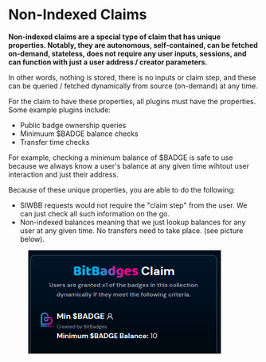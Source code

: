 # Non-Indexed Claims

**Non-indexed claims are a special type of claim that has unique properties. Notably, they are autonomous, self-contained, can be fetched on-demand, stateless, does not require any user inputs, sessions, and can function with just a user address / creator parameters.**&#x20;

In other words, nothing is stored, there is no inputs or claim step, and these can be queried / fetched dynamically from source (on-demand) at any time.

For the claim to have these properties, all plugins must have the properties. Some example plugins include:

* Public badge ownership queries
* Minimuum $BADGE balance checks
* Transfer time checks

For example, checking a minimum balance of $BADGE is safe to use because we always know a user's balance at any given time wihtout user interaction and just their address.



Because of these unique properties, you are able to do the following:

* SIWBB requests would not require the "claim step" from the user. We can just check all such information on the go.
* Non-indexed balances meaning that we just lookup balances for any user at any given time. No transfers need to take place. (see picture below).

<figure><img src="../../.gitbook/assets/image (2) (1).png" alt=""><figcaption></figcaption></figure>
